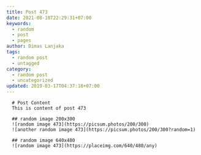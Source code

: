 ```yaml
---
title: Post 473
date: 2021-08-18T22:29:31+07:00
keywords:
  - random
  - post
  - pages
author: Dimas Lanjaka
tags:
  - random post
  - untagged
category:
  - random post
  - uncategorized
updated: 2019-03-17T04:37:18+07:00
---
```


      # Post Content
      This is content of post 473

      ## random image 200x300
      ![random image 473](https://picsum.photos/200/300)
      ![another random image 473](https://picsum.photos/200/300?random=1)

      ## random image 640x480
      ![random image 473](https://placeimg.com/640/480/any)
      